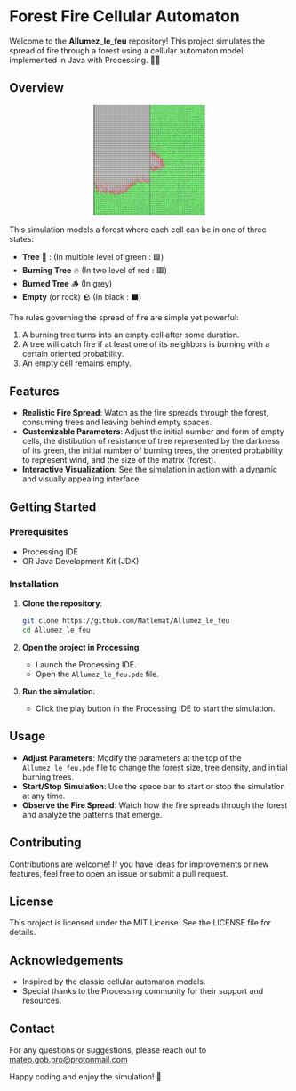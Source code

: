 # Forest Fire Cellular Automaton

Welcome to the **Allumez_le_feu** repository! This project simulates the spread of fire through a forest using a cellular automaton model, implemented in Java with Processing. 🌲🔥

## Overview

<p align = "center"> 
    <img src="./Pictures/Example.jpg" alt="Example of a Fire" width="200"/>
</p>

This simulation models a forest where each cell can be in one of three states:
- **Tree** 🌳 : (In multiple level of green : 🟩)
- **Burning Tree** 🔥 (In two level of red : 🟥)
- **Burned Tree** 🪵 (In grey)
- **Empty** (or rock) 🪨 (In black : ⬛)

The rules governing the spread of fire are simple yet powerful:
1. A burning tree turns into an empty cell after some duration.
2. A tree will catch fire if at least one of its neighbors is burning with a certain oriented probability.
3. An empty cell remains empty.

## Features

- **Realistic Fire Spread**: Watch as the fire spreads through the forest, consuming trees and leaving behind empty spaces.
- **Customizable Parameters**: Adjust the initial number and form of empty cells, the distibution of resistance of tree represented by the darkness of its green, the initial number of burning trees, the oriented probability to represent wind, and the size of the matrix (forest).
- **Interactive Visualization**: See the simulation in action with a dynamic and visually appealing interface.

## Getting Started

### Prerequisites

- Processing IDE
- OR Java Development Kit (JDK)

### Installation

1. **Clone the repository**:
    ```bash
    git clone https://github.com/Matlemat/Allumez_le_feu
    cd Allumez_le_feu
    ```

2. **Open the project in Processing**:
    - Launch the Processing IDE.
    - Open the `Allumez_le_feu.pde` file.

3. **Run the simulation**:
    - Click the play button in the Processing IDE to start the simulation.

## Usage

- **Adjust Parameters**: Modify the parameters at the top of the `Allumez_le_feu.pde` file to change the forest size, tree density, and initial burning trees.
- **Start/Stop Simulation**: Use the space bar to start or stop the simulation at any time.
- **Observe the Fire Spread**: Watch how the fire spreads through the forest and analyze the patterns that emerge.

## Contributing

Contributions are welcome! If you have ideas for improvements or new features, feel free to open an issue or submit a pull request.

## License

This project is licensed under the MIT License. See the LICENSE file for details.

## Acknowledgements

- Inspired by the classic cellular automaton models.
- Special thanks to the Processing community for their support and resources.

## Contact

For any questions or suggestions, please reach out to mateo.gob.pro@protonmail.com

Happy coding and enjoy the simulation! 🚀

